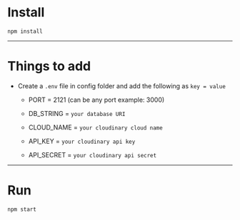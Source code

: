 # Install

`npm install`

---

# Things to add

- Create a `.env` file in config folder and add the following as `key = value`
  - PORT = 2121 (can be any port example: 3000)
  - DB_STRING = `your database URI`
   
  - CLOUD_NAME = `your cloudinary cloud name`
  - API_KEY = `your cloudinary api key`
  - API_SECRET = `your cloudinary api secret`

---



# Run

`npm start`
